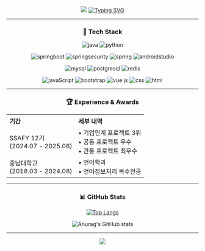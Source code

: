 
<div align="center">

<img src="https://capsule-render.vercel.app/api?type=waving&color=BDBDC8&height=150&section=header" />
<a href="https://git.io/typing-svg"><img src="https://readme-typing-svg.demolab.com?font=Fira+Code&pause=1000&center=true&vCenter=true&width=435&lines=Kim+Hyeong+Pyo's+Github" alt="Typing SVG" /></a>


---

### 📍 Tech Stack


![java](https://img.shields.io/badge/Java-ED8B00?style=for-the-badge&logo=openjdk&logoColor=white)
![python](https://img.shields.io/badge/Python-14354C?style=for-the-badge&logo=python&logoColor=white)

![springboot](https://img.shields.io/badge/spring_boot-6DB33F?style=for-the-badge&logo=springboot&logoColor=white)
![springsecurity](https://img.shields.io/badge/spring_security-6DB33F?style=for-the-badge&logo=springsecurity&logoColor=white)
![spring](https://img.shields.io/badge/Spring-6DB33F?style=for-the-badge&logo=spring&logoColor=white)
![androidstudio](https://img.shields.io/badge/android_studio-3DDC84?style=for-the-badge&logo=androidstudio&logoColor=white)

![mysql](https://img.shields.io/badge/MySQL-00000F?style=for-the-badge&logo=mysql&logoColor=white)
![postgresql](https://img.shields.io/badge/PostgreSQL-316192?style=for-the-badge&logo=postgresql&logoColor=white)
![redis](https://img.shields.io/badge/redis-FF4438?style=for-the-badge&logo=redis&logoColor=white)

![javaScript](https://img.shields.io/badge/JavaScript-F7DF1E?style=for-the-badge&logo=JavaScript&logoColor=white)
![bootstrap](https://img.shields.io/badge/Bootstrap-563D7C?style=for-the-badge&logo=bootstrap&logoColor=white)
![vue.js](https://img.shields.io/badge/Vue.js-35495E?style=for-the-badge&logo=vue.js&logoColor=4FC08D)
![css](https://img.shields.io/badge/CSS-239120?&style=for-the-badge&logo=css3&logoColor=white)
![html](https://img.shields.io/badge/HTML-239120?style=for-the-badge&logo=html5&logoColor=white)

---

### 🏆 Experience & Awards

<div align="center">

<table>
  <tr>
    <th align="left">기간</th>
    <th align="left">세부 내역</th>
  </tr>
  <tr>
    <td>SSAFY 12기<br>(2024.07 - 2025.06)</td>
    <td>• 기업연계 프로젝트 3위<br>• 공통 프로젝트 우수<br>• 관통 프로젝트 최우수</td>
  </tr>
  <tr>
    <td>충남대학교<br>(2018.03 - 2024.08)</td>
    <td>• 언어학과<br>• 언어정보처리 복수전공</td>
  </tr>
</table>

</div>

---

### 📊 GitHub Stats

[![Top Langs](https://github-readme-stats.vercel.app/api/top-langs/?username=khp9798)](https://github.com/anuraghazra/github-readme-stats)

![Anurag's GitHub stats](https://github-readme-stats.vercel.app/api?username=khp9798&show_icons=true&theme=dracula)

---

<img src="https://capsule-render.vercel.app/api?type=waving&color=BDBDC8&height=150&section=footer" />

</div>
